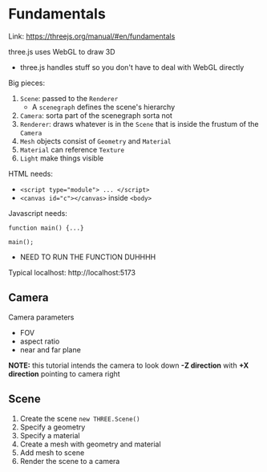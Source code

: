 # Fundamentals

Link: https://threejs.org/manual/#en/fundamentals

three.js uses WebGL to draw 3D
 - three.js handles stuff so you don't have to deal with WebGL directly

Big pieces:
 
 1. `Scene`: passed to the `Renderer`
     - A `scenegraph` defines the scene's hierarchy
 2. `Camera`: sorta part of the scenegraph sorta not
 3. `Renderer`: draws whatever is in the `Scene` that is inside the frustum of the `Camera`
 4. `Mesh` objects consist of  `Geometry` and `Material`
 5. `Material` can reference `Texture`
 6. `Light` make things visible

HTML needs:
  - `<script type="module"> ... </script>`
  - `<canvas id="c"></canvas>` inside `<body>`

Javascript needs:

```
function main() {...}

main();
```
 - NEED TO RUN THE FUNCTION DUHHHH
 
Typical localhost: http://localhost:5173

## Camera

Camera parameters
 - FOV
 - aspect ratio
 - near and far plane

**NOTE:** this tutorial intends the camera to look down **-Z direction** with **+X direction** pointing to camera right

## Scene

 1. Create the scene `new THREE.Scene()`
 2. Specify a geometry
 3. Specify a material
 4. Create a mesh with geometry and material
 5. Add mesh to scene
 6. Render the scene to a camera